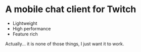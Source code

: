 # A mobile chat client for Twitch

- Lightweight
- High performance
- Feature rich

Actually... it is none of those things, I just want it to work.
